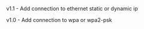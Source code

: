  v1.1 - Add connection to ethernet static or dynamic ip
    
 v1.0 - Add connection to wpa or wpa2-psk
